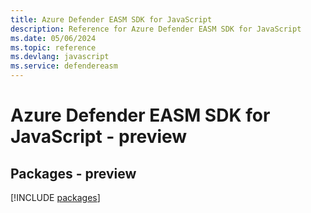 ```yaml
---
title: Azure Defender EASM SDK for JavaScript
description: Reference for Azure Defender EASM SDK for JavaScript
ms.date: 05/06/2024
ms.topic: reference
ms.devlang: javascript
ms.service: defendereasm
---
```

# Azure Defender EASM SDK for JavaScript - preview
## Packages - preview
[!INCLUDE [packages](defender-easm-index.md)]